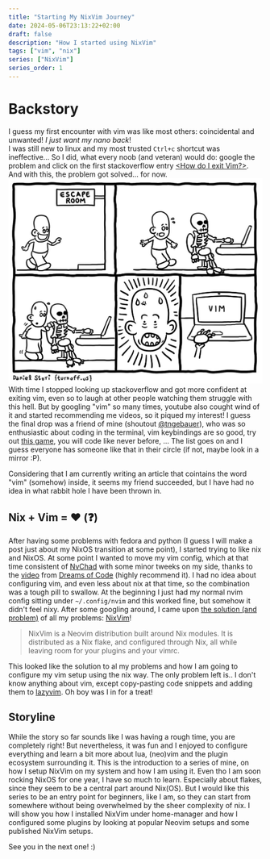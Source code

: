 ```yaml
---
title: "Starting My NixVim Journey"
date: 2024-05-06T23:13:22+02:00
draft: false
description: "How I started using NixVim"
tags: ["vim", "nix"]
series: ["NixVim"]
series_order: 1
---
```


# Backstory

I guess my first encounter with vim was like most others: coincidental and unwanted! _I just want my nano back_!
<br>
I was still new to linux and my most trusted `Ctrl+c` shortcut was ineffective...
So I did, what every noob (and veteran) would do: google the problem and click on the first stackoverflow entry [<How do I exit Vim?>](https://stackoverflow.com/questions/11828270/how-do-i-exit-vim). And with this, the problem got solved... for now.
![](./vim-scape-room.jpeg)
With time I stopped looking up stackoverflow and got more confident at exiting vim, even so to laugh at other people watching them struggle with this hell.
But by googling "vim" so many times, youtube also cought wind of it and started recommending me videos, so it piqued my interest!
I guess the final drop was a friend of mine (shoutout [@tngebauer](https://github.com/tngebauer)), who was so enthusiastic about coding in the terminal, vim keybindings are so good, try out [this game](https://vim-adventures.com/), you will code like never before, ... The list goes on and I guess everyone has someone like that in their circle (if not, maybe look in a mirror :P).

Considering that I am currently writing an article that cointains the word "vim" (somehow) inside, it seems my friend succeeded, but I have had no idea in what rabbit hole I have been thrown in.

## Nix + Vim = ❤️ (❓)

After having some problems with fedora and python (I guess I will make a post just about my NixOS transition at some point), I started trying to like nix and NixOS.
At some point I wanted to move my vim config, which at that time consistent of [NvChad](https://nvchad.com/) with some minor tweeks on my side, thanks to the [video](https://www.youtube.com/watch?v=Mtgo-nP_r8Y) from [Dreams of Code](https://www.youtube.com/@dreamsofcode) (highly recommend it).
I had no idea about configuring vim, and even less about nix at that time, so the combination was a tough pill to swallow.
At the beginning I just had my normal nvim config sitting under `~/.config/nvim` and this worked fine, but somehow it didn't feel nixy.
After some googling around, I came upon [the solution (and problem)](https://www.youtube.com/watch?v=SXyrYMxa-VI) of all my problems: [NixVim](https://github.com/nix-community/nixvim)!

> NixVim is a Neovim distribution built around Nix modules. It is distributed as a Nix flake, and configured through Nix, all while leaving room for your plugins and your vimrc.

This looked like the solution to al my problems and how I am going to configure my vim setup using the nix way. The only problem left is.. I don't know anything about vim, except copy-pasting code snippets and adding them to [lazyvim](https://www.lazyvim.org/).
Oh boy was I in for a treat!

## Storyline

While the story so far sounds like I was having a rough time, you are completely right! But nevertheless, it was fun and I enjoyed to configure everything and learn a bit more about lua, (neo)vim and the plugin ecosystem surrounding it. This is the introduction to a series of mine, on how I setup NixVim on my system and how I am using it.
Even tho I am soon rocking NixOS for one year, I have so much to learn. Especially about flakes, since they seem to be a central part around Nix(OS). But I would like this series to be an entry point for beginners, like I am, so they can start from somewhere without being overwhelmed by the sheer complexity of nix.
I will show you how I installed NixVim under home-manager and how I configured some plugins by looking at popular Neovim setups and some published NixVim setups.

See you in the next one! :)
